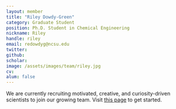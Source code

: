 ```yaml
---
layout: member
title: "Riley Dowdy-Green"
category: Graduate Student
position: Ph.D. Student in Chemical Engineering
nickname: Riley
handle: riley
email: redowdyg@ncsu.edu
twitter: 
github: 
scholar: 
image: /assets/images/team/riley.jpg
cv: 
alum: false
---
```


We are currently recruiting motivated, creative, and curiosity-driven scientists to join our growing team. Visit [this page](/join) to get started.